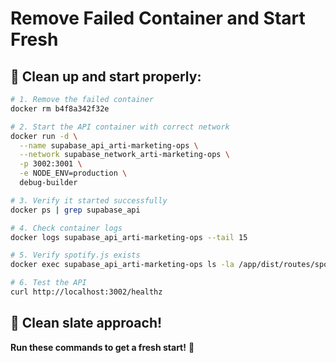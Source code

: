 # Remove Failed Container and Start Fresh

## 🚀 **Clean up and start properly:**

```bash
# 1. Remove the failed container
docker rm b4f8a342f32e

# 2. Start the API container with correct network
docker run -d \
  --name supabase_api_arti-marketing-ops \
  --network supabase_network_arti-marketing-ops \
  -p 3002:3001 \
  -e NODE_ENV=production \
  debug-builder

# 3. Verify it started successfully
docker ps | grep supabase_api

# 4. Check container logs
docker logs supabase_api_arti-marketing-ops --tail 15

# 5. Verify spotify.js exists
docker exec supabase_api_arti-marketing-ops ls -la /app/dist/routes/spotify.js

# 6. Test the API
curl http://localhost:3002/healthz
```

## 🎯 **Clean slate approach!**

**Run these commands to get a fresh start!** 🚀
